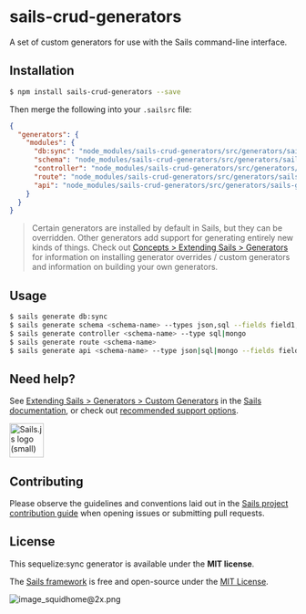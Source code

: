 # sails-crud-generators

A set of custom generators for use with the Sails command-line interface.

## Installation

```sh
$ npm install sails-crud-generators --save
```

Then merge the following into your `.sailsrc` file:

```json
{
  "generators": {
    "modules": {
      "db:sync": "node_modules/sails-crud-generators/src/generators/sails-generate-sequelize-sync",
      "schema": "node_modules/sails-crud-generators/src/generators/sails-generate-schema",
      "controller": "node_modules/sails-crud-generators/src/generators/sails-generate-crud-controller",
      "route": "node_modules/sails-crud-generators/src/generators/sails-generate-route",
      "api": "node_modules/sails-crud-generators/src/generators/sails-generate-api"
    }
  }
}
```

> Certain generators are installed by default in Sails, but they can be overridden. Other generators add support for generating entirely new kinds of things.
> Check out [Concepts > Extending Sails > Generators](https://sailsjs.com/docs/concepts/extending-sails/generators) for information on installing generator overrides / custom generators and information on building your own generators.

## Usage

```bash
$ sails generate db:sync
$ sails generate schema <schema-name> --types json,sql --fields field1,field2,field3,..
$ sails generate controller <schema-name> --type sql|mongo
$ sails generate route <schema-name>
$ sails generate api <schema-name> --type json|sql|mongo --fields field1,field2,field3,..
```

## Need help?

See [Extending Sails > Generators > Custom Generators](https://sailsjs.com/docs/concepts/extending-sails/generators/custom-generators) in the [Sails documentation](https://sailsjs.com/documentation), or check out [recommended support options](https://sailsjs.com/support).

<a href="https://sailsjs.com" target="_blank" title="Node.js framework for building realtime APIs."><img src="https://github-camo.global.ssl.fastly.net/9e49073459ed4e0e2687b80eaf515d87b0da4a6b/687474703a2f2f62616c64657264617368792e6769746875622e696f2f7361696c732f696d616765732f6c6f676f2e706e67" width=60 alt="Sails.js logo (small)"/></a>

## Contributing

Please observe the guidelines and conventions laid out in the [Sails project contribution guide](https://sailsjs.com/documentation/contributing) when opening issues or submitting pull requests.


## License

This sequelize:sync generator is available under the **MIT license**.

The [Sails framework](https://sailsjs.com) is free and open-source under the [MIT License](https://sailsjs.com/license).

![image_squidhome@2x.png](http://i.imgur.com/RIvu9.png)
